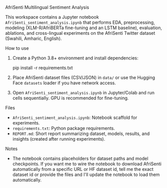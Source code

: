 AfriSenti Multilingual Sentiment Analysis

This workspace contains a Jupyter notebook `AfriSenti_sentiment_analysis.ipynb` that performs EDA, preprocessing, modeling (XLM-R/AfriBERTa fine-tuning and an LSTM baseline), evaluation, ablations, and cross-lingual experiments on the AfriSenti Twitter dataset (Swahili, Amharic, English).

How to use

1. Create a Python 3.8+ environment and install dependencies:

   pip install -r requirements.txt

2. Place AfriSenti dataset files (CSV/JSON) in `data/` or use the Hugging Face `datasets` loader if you have network access.

3. Open `AfriSenti_sentiment_analysis.ipynb` in Jupyter/Colab and run cells sequentially. GPU is recommended for fine-tuning.

Files

- `AfriSenti_sentiment_analysis.ipynb`: Notebook scaffold for experiments.
- `requirements.txt`: Python package requirements.
- `REPORT.md`: Short report summarizing dataset, models, results, and insights (created after running experiments).

Notes

- The notebook contains placeholders for dataset paths and model checkpoints. If you want me to wire the notebook to download AfriSenti automatically from a specific URL or HF dataset id, tell me the exact dataset id or provide the files and I'll update the notebook to load them automatically.